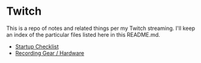 # Twitch

This is a repo of notes and related things per my Twitch streaming. I'll keep an index of the particular files listed here in this README.md.

* [Startup Checklist](start-checklist.md)
* [Recording Gear / Hardware](hardware.md)

